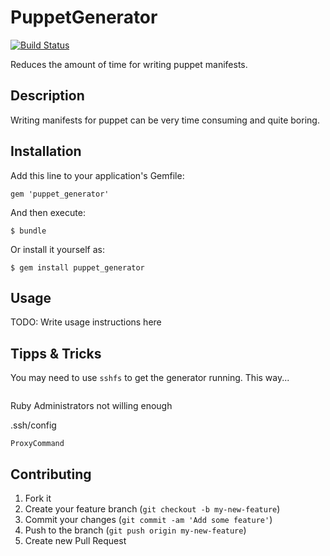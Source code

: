 # PuppetGenerator

[![Build Status](https://travis-ci.org/maxmeyer/puppet_generator.png?branch=master)](https://travis-ci.org/maxmeyer/puppet_generator)

Reduces the amount of time for writing puppet manifests.

## Description

Writing manifests for puppet can be very time consuming and quite boring.


## Installation

Add this line to your application's Gemfile:

    gem 'puppet_generator'

And then execute:

    $ bundle

Or install it yourself as:

    $ gem install puppet_generator

## Usage

TODO: Write usage instructions here

## Tipps & Tricks

You may need to use `sshfs` to get the generator running. This way...
```
```

Ruby
Administrators not willing enough

.ssh/config
```
ProxyCommand
```

## Contributing

1. Fork it
2. Create your feature branch (`git checkout -b my-new-feature`)
3. Commit your changes (`git commit -am 'Add some feature'`)
4. Push to the branch (`git push origin my-new-feature`)
5. Create new Pull Request
